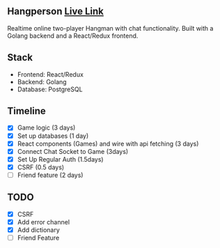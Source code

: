 ## Hangperson [Live Link](http://hangperson.com)
Realtime online two-player Hangman with chat functionality.
Built with a Golang backend and a React/Redux frontend.

## Stack
- Frontend: React/Redux
- Backend: Golang
- Database: PostgreSQL

## Timeline
- [x] Game logic (3 days)
- [x] Set up databases (1 day)
- [x] React components (Games) and wire with api fetching (3 days)
- [x] Connect Chat Socket to Game (3days)
- [x] Set Up Regular Auth (1.5days)
- [x] CSRF (0.5 days)
- [ ] Friend feature (2 days)

## TODO
- [x] CSRF
- [x] Add error channel
- [x] Add dictionary
- [ ] Friend Feature
